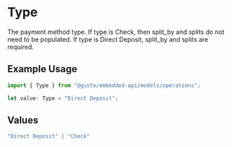# Type

The payment method type. If type is Check, then split_by and splits do not need to be populated. If type is Direct Deposit, split_by and splits are required.

## Example Usage

```typescript
import { Type } from "@gusto/embedded-api/models/operations";

let value: Type = "Direct Deposit";
```

## Values

```typescript
"Direct Deposit" | "Check"
```